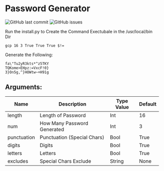 # Password Generator

![GitHub last commit](https://img.shields.io/github/last-commit/fschuermeyer/password-generator)
![GitHub issues](https://img.shields.io/github/issues-raw/fschuermeyer/password-generator)


Run the install.py to Create the Command Exectubale in the /usr/local/bin Dir 

```
gcp 16 3 True True True $!=
```

Generate the Following: 
```
fa\"Tu2yR3kts*^z5TKY
TQKome>EHpz:=VxcF!0}
3}On5g,^}HOWtw~+H91g
```

## Arguments:

| Name        | Description                 | Type Value | Default |
|-------------|-----------------------------|------------|---------|
| length      | Length of Password          | Int        | 16      |
| num         | How Many Password Generated | Int        | 3       |
| punctuation | Punctuation (Special Chars) | Bool       | True    |
| digits      | Digits                      | Bool       | True    |
| letters     | Letters                     | Bool       | True    |
| excludes    | Special Chars Exclude       | String     | None    |

